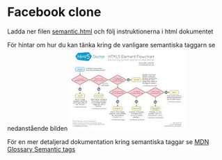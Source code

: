 # Facebook clone

Ladda ner filen [semantic.html](assets/semantic.html) och följ instruktionerna i html dokumentet

För hintar om hur du kan tänka kring de vanligare semantiska taggarn se nedanstående bilden
![HTML5 Flowchart](assets/html5_flowchart.jpg)

För en mer detaljerad dokumentation kring semantiska taggar se [MDN Glossary Semantic tags](https://developer.mozilla.org/en-US/docs/Glossary/Semantics)